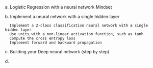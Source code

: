 
  a. Logistic Regression with a neural network Mindset
  
  b. Implement a neural network with a single hidden layer
  
      Implement a 2-class classification neural network with a single hidden layer
      Use units with a non-linear activation function, such as tanh
      Compute the cross entropy loss
      Implement forward and backward propagation
      
  c. Building your Deep neural network (step by step)
  
  d. 
